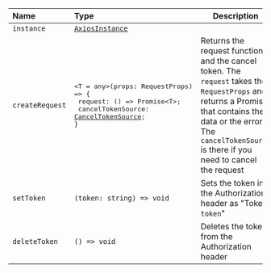 | Name            | Type                                                                                                                                                                                                                     | Description                                                                                                                                                                                                           |
| :-------------- | :----------------------------------------------------------------------------------------------------------------------------------------------------------------------------------------------------------------------- |-----------------------------------------------------------------------------------------------------------------------------------------------------------------------------------------------------------------------|
| `instance`      | [`AxiosInstance`](https://axios-http.com/docs/instance)                                                                                                                                                                  |
| `createRequest` | <pre><T = any\>(props: RequestProps) => {<br/> request: () => Promise<T\>;<br/> cancelTokenSource: [CancelTokenSource](<https://axios-http.com/docs/cancellation#:~:text=%7D)%3B-,CancelToken,-deprecated>);<br/>}</pre> | Returns the request function and the cancel token. The `request` takes the `RequestProps` and returns a Promise that contains the data or the error. The `cancelTokenSource` is there if you need to cancel the request |
| `setToken`      | `(token: string) => void`                                                                                                                                                                                                | Sets the token in the Authorization header as "Token `token`"                                                                                                                                                         |
| `deleteToken`   | `() => void`                                                                                                                                                                                                             | Deletes the token from the Authorization header                                                                                                                                                                       |
